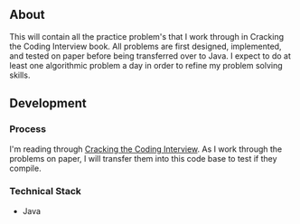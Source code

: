 ## About

This will contain all the practice problem's that I work through in Cracking the Coding Interview book. All problems are first designed, implemented, and tested on paper before being transferred over to Java. I expect to do at least one algorithmic problem a day in order to refine my problem solving skills.

## Development

### Process

I'm reading through [Cracking the Coding Interview](https://www.amazon.com/Cracking-Coding-Interview-Programming-Questions/dp/098478280X). As I work through the problems on paper, I will transfer them into this code base to test if they compile.

### Technical Stack
* Java
